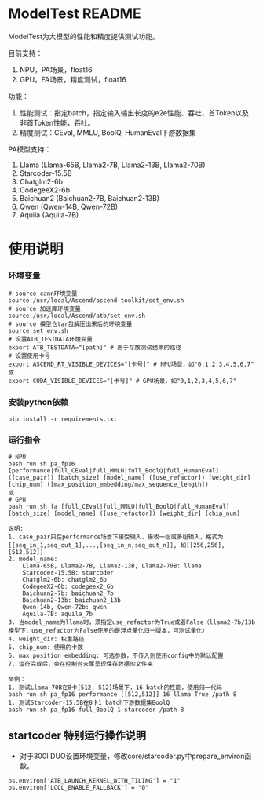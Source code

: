 # ModelTest README

ModelTest为大模型的性能和精度提供测试功能。

目前支持：
1. NPU，PA场景，float16
2. GPU，FA场景，精度测试，float16

功能：
1. 性能测试：指定batch，指定输入输出长度的e2e性能、吞吐，首Token以及非首Token性能，吞吐。
2. 精度测试：CEval, MMLU, BoolQ, HumanEval下游数据集

PA模型支持：
1. Llama (Llama-65B, Llama2-7B, Llama2-13B, Llama2-70B)
2. Starcoder-15.5B
3. Chatglm2-6b
4. CodegeeX2-6b
5. Baichuan2 (Baichuan2-7B, Baichuan2-13B)
6. Qwen (Qwen-14B, Qwen-72B) 
7. Aquila (Aquila-7B)

# 使用说明

### 环境变量
```shell
# source cann环境变量
source /usr/local/Ascend/ascend-toolkit/set_env.sh
# source 加速库环境变量
source /usr/local/Ascend/atb/set_env.sh
# source 模型仓tar包解压出来后的环境变量
source set_env.sh
# 设置ATB_TESTDATA环境变量
export ATB_TESTDATA="[path]" # 用于存放测试结果的路径
# 设置使用卡号
export ASCEND_RT_VISIBLE_DEVICES="[卡号]" # NPU场景，如"0,1,2,3,4,5,6,7"
或
export CUDA_VISIBLE_DEVICES="[卡号]" # GPU场景，如"0,1,2,3,4,5,6,7"
```

### 安装python依赖
```
pip install -r requirements.txt
```

### 运行指令
```
# NPU
bash run.sh pa_fp16 [performance|full_CEval|full_MMLU|full_BoolQ|full_HumanEval] ([case_pair]) [batch_size] [model_name] ([use_refactor]) [weight_dir] [chip_num] ([max_position_embedding/max_sequence_length])
或
# GPU
bash run.sh fa [full_CEval|full_MMLU|full_BoolQ|full_HumanEval] [batch_size] [model_name] ([use_refactor]) [weight_dir] [chip_num]

说明:
1. case_pair只在performance场景下接受输入，接收一组或多组输入，格式为[[seq_in_1,seq_out_1],...,[seq_in_n,seq_out_n]], 如[[256,256],[512,512]]
2. model_name:
    Llama-65B, Llama2-7B, Llama2-13B, Llama2-70B: llama
    Starcoder-15.5B: starcoder
    Chatglm2-6b: chatglm2_6b
    CodegeeX2-6b: codegeex2_6b
    Baichuan2-7b: baichuan2_7b
    Baichuan2-13b: baichuan2_13b
    Qwen-14b, Qwen-72b: qwen
    Aquila-7B: aquila_7b
3. 当model_name为llama时，须指定use_refactor为True或者False（llama2-7b/13b 模型下，use_refactor为False使用的是浮点量化归一版本，可测试量化）
4. weight_dir: 权重路径
5. chip_num: 使用的卡数
6. max_position_embedding: 可选参数，不传入则使用config中的默认配置
7. 运行完成后，会在控制台末尾呈现保存数据的文件夹

举例：
1. 测试Llama-70B在8卡[512, 512]场景下，16 batch的性能，使用归一代码
bash run.sh pa_fp16 performance [[512,512]] 16 llama True /path 8
1. 测试Starcoder-15.5B在8卡1 batch下游数据集BoolQ
bash run.sh pa_fp16 full_BoolQ 1 starcoder /path 8
``` 
 

## startcoder 特别运行操作说明
- 对于300I DUO设置环境变量，修改core/starcoder.py中prepare_environ函数。
```shell
os.environ['ATB_LAUNCH_KERNEL_WITH_TILING'] = "1"
os.environ['LCCL_ENABLE_FALLBACK'] = "0"
```

